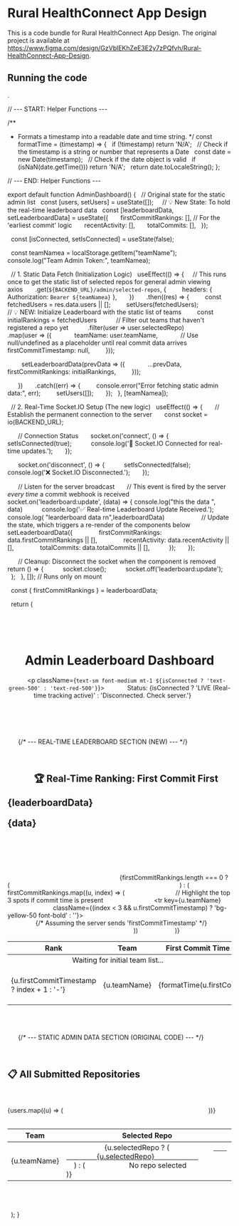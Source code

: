 
  # Rural HealthConnect App Design

  This is a code bundle for Rural HealthConnect App Design. The original project is available at https://www.figma.com/design/GzVblEKhZeE3E2y7zPQfvh/Rural-HealthConnect-App-Design.

  ## Running the code
.



// --- START: Helper Functions ---

/**
 * Formats a timestamp into a readable date and time string.
 */
const formatTime = (timestamp) => {
  if (!timestamp) return 'N/A';
  // Check if the timestamp is a string or number that represents a Date
  const date = new Date(timestamp);
  // Check if the date object is valid
  if (isNaN(date.getTime())) return 'N/A';
  return date.toLocaleString(); 
};

// --- END: Helper Functions ---

export default function AdminDashboard() {
  // Original state for the static admin list
  const [users, setUsers] = useState([]);
  
  // 💡 New State: To hold the real-time leaderboard data
  const [leaderboardData, setLeaderboardData] = useState({
      firstCommitRankings: [], // For the 'earliest commit' logic
      recentActivity: [], 
      totalCommits: [],
  });

  const [isConnected, setIsConnected] = useState(false);

  const teamNamea = localStorage.getItem("teamName");
  console.log("Team Admin Token:", teamNamea);

  // 1. Static Data Fetch (Initialization Logic)
  useEffect(() => {
    // This runs once to get the static list of selected repos for general admin viewing
    axios
      .get(`${BACKEND_URL}/admin/selected-repos`, {
        headers: { Authorization: `Bearer ${teamNamea}` }, 
      })
      .then((res) => {
        const fetchedUsers = res.data.users || [];
        setUsers(fetchedUsers);
        
        // 💡 NEW: Initialize Leaderboard with the static list of teams
        const initialRankings = fetchedUsers
          // Filter out teams that haven't registered a repo yet
          .filter(user => user.selectedRepo) 
          .map(user => ({
            teamName: user.teamName,
            // Use null/undefined as a placeholder until real commit data arrives
            firstCommitTimestamp: null, 
        }));

        setLeaderboardData(prevData => ({
            ...prevData,
            firstCommitRankings: initialRankings,
        }));

      })
      .catch((err) => {
        console.error("Error fetching static admin data:", err);
        setUsers([]);
      });
  }, [teamNamea]);

  // 2. Real-Time Socket.IO Setup (The new logic)
  useEffect(() => {
      // Establish the permanent connection to the server
      const socket = io(BACKEND_URL);

      // Connection Status
      socket.on('connect', () => {
          setIsConnected(true);
          console.log('🔌 Socket.IO Connected for real-time updates.');
      });

      socket.on('disconnect', () => {
          setIsConnected(false);
          console.log('❌ Socket.IO Disconnected.');
      });

      // Listen for the server broadcast
      // This event is fired by the server *every time* a commit webhook is received
      socket.on('leaderboard:update', (data) => {
          console.log("this the data ", data)
          console.log('✅ Real-time Leaderboard Update Received.');
          console.log( "learderboard data rn",leaderboardData)
          
          // Update the state, which triggers a re-render of the components below
          setLeaderboardData({
              firstCommitRankings: data.firstCommitRankings || [], 
              recentActivity: data.recentActivity || [],
              totalCommits: data.totalCommits || [],
          });
      });

      // Cleanup: Disconnect the socket when the component is removed
      return () => {
          socket.close();
          socket.off('leaderboard:update');
      };
  }, []); // Runs only on mount

  const { firstCommitRankings } = leaderboardData;

  return (
    <div className="p-8 bg-gray-50 min-h-screen">
      
      <header className="mb-8 border-b pb-4">
        <h1 className="text-4xl font-extrabold text-indigo-700">Admin Leaderboard Dashboard</h1>
        <p className={`text-sm font-medium mt-1 ${isConnected ? 'text-green-500' : 'text-red-500'}`}>
            Status: {isConnected ? 'LIVE (Real-time tracking active)' : 'Disconnected. Check server.'}
        </p>
      </header>

      {/* --- REAL-TIME LEADERBOARD SECTION (NEW) --- */}
      <section className="bg-white p-6 rounded-xl shadow-lg mb-8">
        <h2 className="text-2xl font-semibold mb-4 text-gray-800">
            🏆 Real-Time Ranking: First Commit First    
<p>{leaderboardData}</p>
<p>{data}</p>

        </h2>
        <div className="overflow-x-auto">
            <table className="min-w-full divide-y divide-indigo-200">
                <thead className="bg-indigo-50">
                    <tr>
                        <th className="px-6 py-3 text-left text-xs font-medium text-indigo-600 uppercase tracking-wider">Rank</th>
                        <th className="px-6 py-3 text-left text-xs font-medium text-indigo-600 uppercase tracking-wider">Team</th>
                        <th className="px-6 py-3 text-left text-xs font-medium text-indigo-600 uppercase tracking-wider">First Commit Time (Earliest Wins)</th>
                    </tr>
                </thead>
                <tbody className="bg-white divide-y divide-gray-200">
                    {firstCommitRankings.length === 0 ? (
                        <tr>
                            <td colSpan="3" className="px-6 py-4 text-center text-gray-500">
                                Waiting for initial team list...
                            </td>
                        </tr>
                    ) : (
                        firstCommitRankings.map((u, index) => (
                            // Highlight the top 3 spots if commit time is present
                            <tr key={u.teamName} 
                                className={(index < 3 && u.firstCommitTimestamp) ? 'bg-yellow-50 font-bold' : ''}>
                                    <td className="px-6 py-4 whitespace-nowrap text-sm text-gray-900">
                                        {u.firstCommitTimestamp ? index + 1 : '-'}
                                    </td>
                                <td className="px-6 py-4 whitespace-nowrap text-sm text-gray-900">{u.teamName}</td>
                                {/* Assuming the server sends 'firstCommitTimestamp' */}
                                <td className="px-6 py-4 whitespace-nowrap text-sm text-gray-500">
                                    {formatTime(u.firstCommitTimestamp)}
                                </td>
                            </tr>
                        ))
                    )}
                </tbody>
            </table>
        </div>
      </section>

      {/* --- STATIC ADMIN DATA SECTION (ORIGINAL CODE) --- */}
      <section className="mt-8">
        <h2 className="text-2xl font-semibold mb-4 text-gray-800">📋 All Submitted Repositories</h2>
        <div className="overflow-x-auto bg-white p-6 rounded-xl shadow-lg">
          <table className="min-w-full divide-y divide-gray-200">
            <thead>
              <tr className="bg-gray-50">
                <th className="px-6 py-3 text-left text-xs font-medium text-gray-500 uppercase tracking-wider">Team</th>
                <th className="px-6 py-3 text-left text-xs font-medium text-gray-500 uppercase tracking-wider">Selected Repo</th>
              </tr>
            </thead>
            <tbody className="bg-white divide-y divide-gray-200">
              {users.map((u) => (
                <tr key={u._id}>
                  <td className="px-6 py-4 whitespace-nowrap text-sm text-gray-900">{u.teamName}</td>
                  <td className="px-6 py-4 whitespace-nowrap text-sm text-blue-600">
                    {u.selectedRepo ? (
                      <a href={u.selectedRepo} target="_blank" rel="noreferrer" className="hover:underline">
                        {u.selectedRepo}
                      </a>
                    ) : (
                      <span className="text-gray-500">No repo selected</span>
                    )}
                  </td>
                </tr>
              ))}
            </tbody>
          </table>
        </div>
      </section>
    </div>
  );
}
